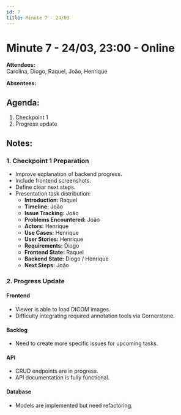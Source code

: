 ```yaml
---
id: 7
title: Minute 7 - 24/03
---
```

# Minute 7 - 24/03, 23:00 - Online

**Attendees:**  
Carolina, Diogo, Raquel, João, Henrique

**Absentees:**  

## Agenda:
1. Checkpoint 1
2. Progress update

## Notes:

### 1. **Checkpoint 1 Preparation**
- Improve explanation of backend progress.
- Include frontend screenshots.
- Define clear next steps.
- Presentation task distribution:
  - **Introduction:** Raquel  
  - **Timeline:** João  
  - **Issue Tracking:** João  
  - **Problems Encountered:** João  
  - **Actors:** Henrique  
  - **Use Cases:** Henrique  
  - **User Stories:** Henrique  
  - **Requirements:** Diogo  
  - **Frontend State:** Raquel  
  - **Backend State:** Diogo / Henrique  
  - **Next Steps:** João

### 2. **Progress Update**

#### **Frontend**
- Viewer is able to load DICOM images.
- Difficulty integrating required annotation tools via Cornerstone.

#### **Backlog**
- Need to create more specific issues for upcoming tasks.

#### **API**
- CRUD endpoints are in progress.
- API documentation is fully functional.

#### **Database**
- Models are implemented but need refactoring.
